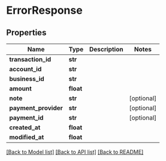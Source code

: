 # ErrorResponse


## Properties
Name | Type | Description | Notes
------------ | ------------- | ------------- | -------------
**transaction_id** | **str** |  | 
**account_id** | **str** |  | 
**business_id** | **str** |  | 
**amount** | **float** |  | 
**note** | **str** |  | [optional] 
**payment_provider** | **str** |  | [optional] 
**payment_id** | **str** |  | [optional] 
**created_at** | **float** |  | 
**modified_at** | **float** |  | 

[[Back to Model list]](../README.md#documentation-for-models) [[Back to API list]](../README.md#documentation-for-api-endpoints) [[Back to README]](../README.md)



